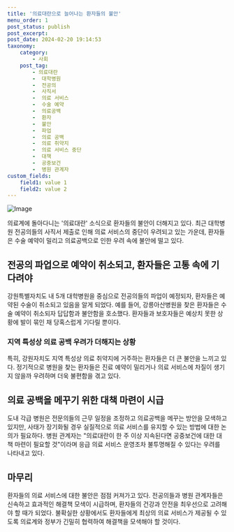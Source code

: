```yaml
---
title: '의료대란으로 늘어나는 환자들의 불안'
menu_order: 1
post_status: publish
post_excerpt: 
post_date: 2024-02-20 19:14:53
taxonomy:
    category:
        - 사회
    post_tag:
        - 의료대란
        -  대학병원
        -  전공의
        -  사직서
        -  의료 서비스
        -  수술 예약
        -  의료공백
        -  환자
        -  불안
        -  파업
        -  의료 공백
        -  의료 취약지
        -  의료 서비스 중단
        -  대책
        -  공중보건
        -  병원 관계자
custom_fields:
    field1: value 1
    field2: value 2
---
```


![Image](https://imgnews.pstatic.net/image/087/2024/02/19/0001026942_001_20240219210208221.jpg?type=w647)

의료계에 돌아다니는 '의료대란' 소식으로 환자들의 불안이 더해지고 있다. 최근 대학병원 전공의들의 사직서 제출로 인해 의료 서비스의 중단이 우려되고 있는 가운데, 환자들은 수술 예약이 밀리고 의료공백으로 인한 우려 속에 불안에 떨고 있다.
## 전공의 파업으로 예약이 취소되고, 환자들은 고통 속에 기다려야
강원특별자치도 내 5개 대학병원을 중심으로 전공의들의 파업이 예정되자, 환자들은 예약된 수술이 취소되고 있음을 알게 되었다. 예를 들어, 강릉아산병원을 찾은 환자들은 수술 예약이 취소되자 답답함과 불안함을 호소했다. 환자들과 보호자들은 예상치 못한 상황에 발이 묶인 채 당혹스럽게 기다릴 뿐이다.
### 지역 특성상 의료 공백 우려가 더해지는 상황
특히, 강원자치도 지역 특성상 의료 취약지에 거주하는 환자들은 더 큰 불안을 느끼고 있다. 정기적으로 병원을 찾는 환자들은 진료 예약이 밀리거나 의료 서비스에 차질이 생기지 않을까 우려하며 더욱 불편함을 겪고 있다.
## 의료 공백을 메꾸기 위한 대책 마련이 시급
도내 각급 병원은 전문의들의 근무 일정을 조정하고 의료공백을 메꾸는 방안을 모색하고 있지만, 사태가 장기화될 경우 실질적으로 의료 서비스를 유지할 수 있는 방법에 대한 논의가 필요하다. 병원 관계자는 "의료대란이 한 주 이상 지속된다면 공중보건에 대한 대책 마련이 필요할 것"이라며 응급 의료 서비스 운영조차 불투명해질 수 있다는 우려를 나타내고 있다.
## 마무리
환자들의 의료 서비스에 대한 불안은 점점 커져가고 있다. 전공의들과 병원 관계자들은 신속하고 효과적인 해결책 모색이 시급하며, 환자들의 건강과 안전을 최우선으로 고려해야 할 때가 되었다. 불확실한 상황에서도 환자들에게 최상의 의료 서비스가 제공될 수 있도록 의료계와 정부가 긴밀히 협력하여 해결책을 모색해야 할 것이다.
